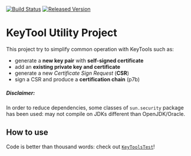 [![Build Status](https://travis-ci.org/andreacomo/keytool-helper.svg?branch=master)](https://travis-ci.org/andreacomo/keytool-helper)
[![Released Version](https://img.shields.io/maven-central/v/it.cosenonjaviste/heytool-helper.svg)](https://search.maven.org/#search%7Cga%7C1%7Cg%3A%22it.cosenonjaviste%22%20a%3A%22keytool-helper%22)

# KeyTool Utility Project

This project try to simplify common operation with KeyTools such as:

* generate a **new key pair** with **self-signed certificate**
* add an **existing private key and certificate**
* generate a new *Certificate Sign Request* (**CSR**)
* sign a CSR and produce a **certification chain** (p7b)

##### Disclaimer:
In order to reduce dependencies, some classes of `sun.security` package has been used: 
may not compile on JDKs different than OpenJDK/Oracle.

## How to use

Code is better than thousand words: check out [`KeyToolsTest`](https://github.com/andreacomo/keytool-helper/blob/master/src/test/java/it/codingjam/keytool/services/KeyToolsTest.java)!
